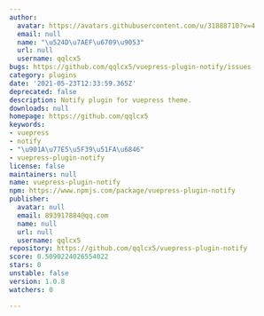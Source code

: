 ```yaml
---
author:
  avatar: https://avatars.githubusercontent.com/u/31888710?v=4
  email: null
  name: "\u524D\u7AEF\u6709\u9053"
  url: null
  username: qqlcx5
bugs: https://github.com/qqlcx5/vuepress-plugin-notify/issues
category: plugins
date: '2021-05-23T12:33:59.365Z'
deprecated: false
description: Notify plugin for vuepress theme.
downloads: null
homepage: https://github.com/qqlcx5
keywords:
- vuepress
- notify
- "\u901A\u77E5\u5F39\u51FA\u6846"
- vuepress-plugin-notify
license: false
maintainers: null
name: vuepress-plugin-notify
npm: https://www.npmjs.com/package/vuepress-plugin-notify
publisher:
  avatar: null
  email: 893917884@qq.com
  name: null
  url: null
  username: qqlcx5
repository: https://github.com/qqlcx5/vuepress-plugin-notify
score: 0.5090224026554022
stars: 0
unstable: false
version: 1.0.8
watchers: 0

---
```


